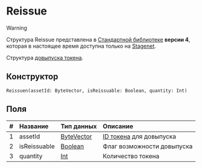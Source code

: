 # Reissue

> [!WARNING]
> Структура Reissue представлена в [Стандартной библиотеке](/ride/script/standard-library.md) **версии 4**, которая в настоящее время доступна только на [Stagenet](/blockchain/blockchain-network/stage-network.md).

Структура [довыпуска токена](/blockchain/transaction-type/reissue-transaction.md).

## Конструктор

```ride
Reissuen(assetId: ByteVector, isReissuable: Boolean, quantity: Int)
```

## Поля

| # | Название | Тип данных | Описание |
| :--- | :--- | :--- | :--- |
| 1 | assetId | [ByteVector](/ride/data-types/byte-vector.md) | [ID токена](/blockchain/token/token-id.md) для довыпуска |
| 2 | isReissuable | [Boolean](/ride/data-types/boolean.md) | Флаг возможности довыпуска |
| 3 | quantity | [Int](/ride/data-types/int.md) | Количество токена |
